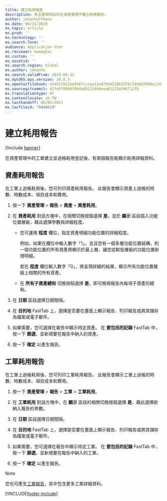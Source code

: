 ```yaml
---
title: 建立耗用報告
description: 本主題說明如何在資產管理中建立耗用報告。
author: johanhoffmann
ms.date: 08/21/2019
ms.topic: article
ms.prod: ''
ms.technology: ''
ms.search.form: ''
audience: Application User
ms.reviewer: kamaybac
ms.custom: ''
ms.assetid: ''
ms.search.region: Global
ms.author: johanho
ms.search.validFrom: 2019-08-31
ms.dyn365.ops.version: 10.0.5
ms.openlocfilehash: e54511932ee9487cccae12a479dd210b5978c593dd7000ec2dfe09c3c4014670
ms.sourcegitcommit: 42fe9790ddf0bdad911544deaa82123a396712fb
ms.translationtype: HT
ms.contentlocale: zh-TW
ms.lasthandoff: 08/05/2021
ms.locfileid: "8446619"
---
```

# <a name="create-consumption-reports"></a>建立耗用報告

[!include [banner](../../includes/banner.md)]

 

在資產管理中的工單建立並過帳耗用登記後，有兩個報告能顯示耗用詳細資料。


## <a name="asset-consumption-report"></a>資產耗用報告

在工單上過帳耗用後，您可列印資產耗用報告。 此報告會顯示資產上過帳的時數、時數成本、項目成本和費用。

1. 按一下 **資產管理** > **報告** > **資產** > **資產耗用**。

2. 在 **資產耗用** 對話方塊中，在相關切換按鈕選擇 **是**，並於 **顯示** 區段插入功能位置層級，藉此選擇參數與詳細程度。
    - 您可運用 **程度** 欄位，指定資產明細功能位置的詳細程度。 
    
        例如，如果在欄位中輸入數字「1」，並且您有一個多層功能位置結構，則一個功能位置的所有資產將顯示於最上層，讓您從較低層級的功能位置新增明細。 
        
        若在 **程度** 欄位輸入數字「0」，將呈現詳細的結果，顯示所有功能位置層級上相關的所有資產。 
        
    - 在 **所有子資產總和** 切換按鈕選擇 **是**，即可檢視報告內每項子資產的總和。

3. 在 **日期** 區段選擇日期間隔。

4. 在 **目的地** FastTab 上，選擇是否要在畫面上顯示報告、列印報告或將其儲存為檔案或電子郵件。

5. 如果需要，您可選擇在報告中顯示特定資產。 在 **要包括的記錄** FastTab 中，按一下 **篩選**，並新增要在報告中納入的資產。

6. 按一下 **確定** 以產生報告。


## <a name="work-order-consumption-report"></a>工單耗用報告

在工單上過帳耗用後，您可列印工單耗用報告。 此報告會顯示工單上過帳的時數、時數成本、項目成本和費用。

1. 按一下 **資產管理** > **報告** > **工單** > **工單耗用**。

2. 在 **工單耗用** 對話方塊中，在 **顯示** 區段的相關切換按鈕選擇 **是**，藉此選擇欲納入報告的參數。

3. 在 **日期** 區段選擇日期間隔。

4. 在 **目的地** FastTab 上，選擇是否要在畫面上顯示報告、列印報告或將其儲存為檔案或電子郵件。

5. 如果需要，您可選擇在報告中顯示特定工單。 在 **要包括的記錄** FastTab 中，按一下 **篩選**，並新增要在報告中納入的工單。

6. 按一下 **確定** 以產生報告。


>[!NOTE]
>您也可產生[工單報告](../work-orders/work-order-report.md)，其中包含更多工單詳細資料。



[!INCLUDE[footer-include](../../../includes/footer-banner.md)]